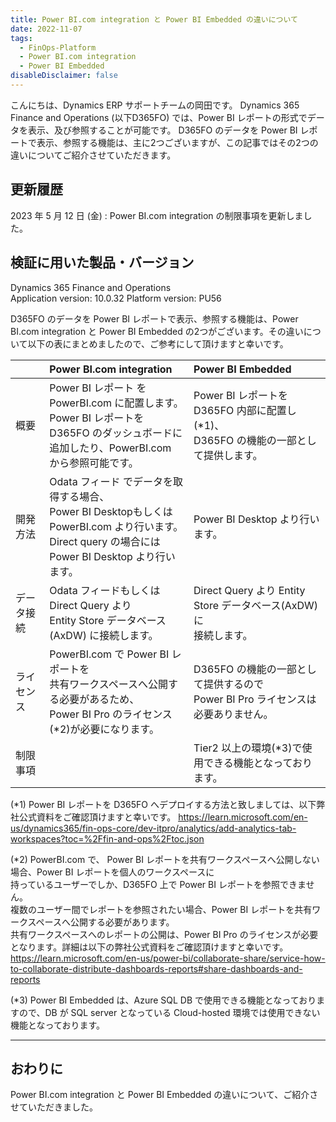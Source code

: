 ```yaml
---
title: Power BI.com integration と Power BI Embedded の違いについて
date: 2022-11-07
tags:
  - FinOps-Platform
  - Power BI.com integration
  - Power BI Embedded
disableDisclaimer: false
---
```


こんにちは、Dynamics ERP サポートチームの岡田です。
Dynamics 365 Finance and Operations (以下D365FO) では、Power BI レポートの形式でデータを表示、及び参照することが可能です。
D365FO のデータを Power BI レポートで表示、参照する機能は、主に2つございますが、この記事ではその2つの違いについてご紹介させていただきます。

<!-- more -->
## 更新履歴
2023 年 5 月 12 日 (金) : Power BI.com integration の制限事項を更新しました。

## 検証に用いた製品・バージョン
Dynamics 365 Finance and Operations      
Application version: 10.0.32
Platform version: PU56

D365FO のデータを Power BI レポートで表示、参照する機能は、Power BI.com integration と Power BI Embedded の2つがございます。その違いについて以下の表にまとめましたので、ご参考にして頂けますと幸いです。

||Power BI.com integration|Power BI Embedded   |
|:---|:---|:---|
| 概要 | Power BI レポート を PowerBI.com に配置します。<br>Power BI レポートをD365FO のダッシュボードに<br>追加したり、PowerBI.com から参照可能です。| Power BI レポートを D365FO 内部に配置し(*1)、<br>D365FO の機能の一部として提供します。  |
| 開発方法 | Odata フィード でデータを取得する場合、<br>Power BI Desktopもしくは PowerBI.com より行います。<br>Direct query の場合には Power BI Desktop より行います。| Power BI Desktop より行います。  |
| データ接続 | Odata フィードもしくは Direct Query より<br> Entity Store データベース(AxDW) に接続します。| Direct Query より Entity Store データベース(AxDW) に<br>接続します。  |
| ライセンス | PowerBI.com で Power BI レポートを<br>共有ワークスペースへ公開する必要があるため、<br>Power BI Pro のライセンス(*2)が必要になります。| D365FO の機能の一部として提供するので<br> Power BI Pro ライセンスは必要ありません。  |
| 制限事項 | | Tier2 以上の環境(*3)で使用できる機能となっております。  |

(*1) Power BI レポートを D365FO へデプロイする方法と致しましては、以下弊社公式資料をご確認頂けますと幸いです。
https://learn.microsoft.com/en-us/dynamics365/fin-ops-core/dev-itpro/analytics/add-analytics-tab-workspaces?toc=%2Ffin-and-ops%2Ftoc.json

(*2) PowerBI.com で、 Power BI レポートを共有ワークスペースへ公開しない場合、Power BI レポートを個人のワークスペースに<br>持っているユーザーでしか、D365FO 上で Power BI レポートを参照できません。<br>複数のユーザー間でレポートを参照されたい場合、Power BI レポートを共有ワークスペースへ公開する必要があります。<br>共有ワークスペースへのレポートの公開は、Power BI Pro のライセンスが必要となります。詳細は以下の弊社公式資料をご確認頂けますと幸いです。
https://learn.microsoft.com/en-us/power-bi/collaborate-share/service-how-to-collaborate-distribute-dashboards-reports#share-dashboards-and-reports

(*3) Power BI Embedded は、Azure SQL DB で使用できる機能となっておりますので、DB が SQL server となっている Cloud-hosted 環境では使用できない機能となっております。

---
## おわりに  

Power BI.com integration と Power BI Embedded の違いについて、ご紹介させていただきました。